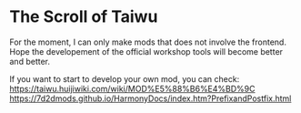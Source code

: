 # The Scroll of Taiwu  

For the moment, I can only make mods that does not involve the frontend.  
Hope the developement of the official workshop tools will become better and better.  

If you want to start to develop your own mod, you can check:  
https://taiwu.huijiwiki.com/wiki/MOD%E5%88%B6%E4%BD%9C  
https://7d2dmods.github.io/HarmonyDocs/index.htm?PrefixandPostfix.html  
